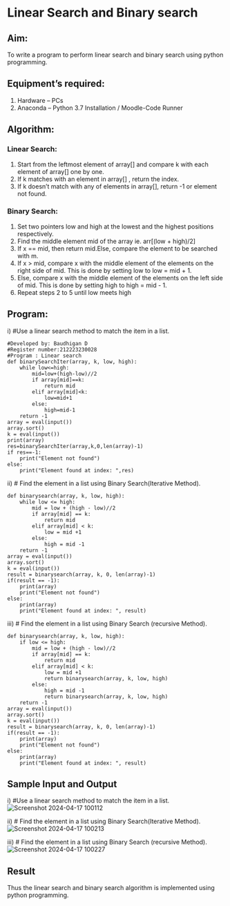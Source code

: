 # Linear Search and Binary search
## Aim:
To write a program to perform linear search and binary search using python programming.
## Equipment’s required:
1.	Hardware – PCs
2.	Anaconda – Python 3.7 Installation / Moodle-Code Runner
## Algorithm:
### Linear Search:
1.	Start from the leftmost element of array[] and compare k with each element of array[] one by one.
2.	If k matches with an element in array[] , return the index.
3.	If k doesn’t match with any of elements in array[], return -1 or element not found.
### Binary Search:
1.	Set two pointers low and high at the lowest and the highest positions respectively.
2.	Find the middle element mid of the array ie. arr[(low + high)/2]
3.	If x == mid, then return mid.Else, compare the element to be searched with m.
4.	If x > mid, compare x with the middle element of the elements on the right side of mid. This is done by setting low to low = mid + 1.
5.	Else, compare x with the middle element of the elements on the left side of mid. This is done by setting high to high = mid - 1.
6.	Repeat steps 2 to 5 until low meets high
## Program:
i)	#Use a linear search method to match the item in a list.
```
#Developed by: Baudhigan D
#Register number:212223230028
#Program : Linear search
def binarySearchIter(array, k, low, high):
    while low<=high:
        mid=low+(high-low)//2
        if array[mid]==k:
            return mid
        elif array[mid]<k:
            low=mid+1
        else:
            high=mid-1
    return -1
array = eval(input())
array.sort()
k = eval(input()) 
print(array)
res=binarySearchIter(array,k,0,len(array)-1)
if res==-1:
    print("Element not found")
else:
    print("Element found at index: ",res)
```
ii)	# Find the element in a list using Binary Search(Iterative Method).
```
def binarysearch(array, k, low, high):
    while low <= high:
        mid = low + (high - low)//2
        if array[mid] == k:
            return mid
        elif array[mid] < k:
            low = mid +1
        else:
            high = mid -1
    return -1
array = eval(input())
array.sort()
k = eval(input())
result = binarysearch(array, k, 0, len(array)-1)
if(result == -1):
    print(array)
    print("Element not found")
else:
    print(array)
    print("Element found at index: ", result)
```
iii)	# Find the element in a list using Binary Search (recursive Method).
```
def binarysearch(array, k, low, high):
    if low <= high:
        mid = low + (high - low)//2
        if array[mid] == k:
            return mid
        elif array[mid] < k:
            low = mid +1
            return binarysearch(array, k, low, high)
        else:
            high = mid -1
            return binarysearch(array, k, low, high)
    return -1
array = eval(input())
array.sort()
k = eval(input())
result = binarysearch(array, k, 0, len(array)-1)
if(result == -1):
    print(array)
    print("Element not found")
else:
    print(array)
    print("Element found at index: ", result)
```
## Sample Input and Output
i)	#Use a linear search method to match the item in a list.
![Screenshot 2024-04-17 100112](https://github.com/baudhigan/Search-Algorithms/assets/151921158/a7b412d4-eb8d-4122-8bfb-ad5fdded6cd7)

ii)	# Find the element in a list using Binary Search(Iterative Method).
![Screenshot 2024-04-17 100213](https://github.com/baudhigan/Search-Algorithms/assets/151921158/fb44d5ea-43d7-4f2c-af52-7c74ec993a44)

iii)	# Find the element in a list using Binary Search (recursive Method).
![Screenshot 2024-04-17 100227](https://github.com/baudhigan/Search-Algorithms/assets/151921158/1eb90b45-33ee-44ee-8e85-0736ee34f67e)


## Result
Thus the linear search and binary search algorithm is implemented using python programming.
